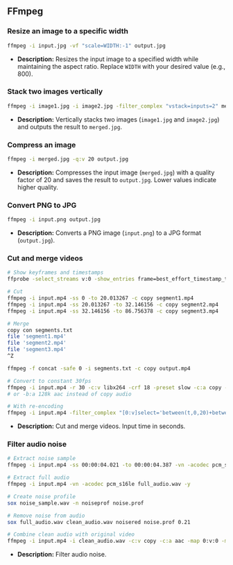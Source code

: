 ## FFmpeg

### Resize an image to a specific width

```bash
ffmpeg -i input.jpg -vf "scale=WIDTH:-1" output.jpg
```

- **Description:** Resizes the input image to a specified width while maintaining the aspect ratio. Replace `WIDTH` with your desired value (e.g., 800).

### Stack two images vertically

```bash
ffmpeg -i image1.jpg -i image2.jpg -filter_complex "vstack=inputs=2" merged.jpg
```

- **Description:** Vertically stacks two images (`image1.jpg` and `image2.jpg`) and outputs the result to `merged.jpg`.

### Compress an image

```bash
ffmpeg -i merged.jpg -q:v 20 output.jpg
```

- **Description:** Compresses the input image (`merged.jpg`) with a quality factor of 20 and saves the result to `output.jpg`. Lower values indicate higher quality.

### Convert PNG to JPG

```bash
ffmpeg -i input.png output.jpg
```

- **Description:** Converts a PNG image (`input.png`) to a JPG format (`output.jpg`).

### Cut and merge videos

```bash
# Show keyframes and timestamps
ffprobe -select_streams v:0 -show_entries frame=best_effort_timestamp_time -of csv=p=0 input.mp4 | awk '{print NR-1 "," $0}' > frame_timestamps.csv

# Cut
ffmpeg -i input.mp4 -ss 0 -to 20.013267 -c copy segment1.mp4
ffmpeg -i input.mp4 -ss 20.013267 -to 32.146156 -c copy segment2.mp4
ffmpeg -i input.mp4 -ss 32.146156 -to 86.756378 -c copy segment3.mp4

# Merge
copy con segments.txt
file 'segment1.mp4'
file 'segment2.mp4'
file 'segment3.mp4'
^Z

ffmpeg -f concat -safe 0 -i segments.txt -c copy output.mp4

# Convert to constant 30fps
ffmpeg -i input.mp4 -r 30 -c:v libx264 -crf 18 -preset slow -c:a copy -movflags +faststart out.mp4
# or -b:a 128k aac instead of copy audio

# With re-encoding
ffmpeg -i input.mp4 -filter_complex "[0:v]select='between(t,0,20)+between(t,20,30)+between(t,30,86)',setpts=N/FRAME_RATE/TB[v]; [0:a]aselect='between(t,0,20)+between(t,20,30)+between(t,30,86)',asetpts=N/SR/TB[a]" -map "[v]" -map "[a]" -c:v libx264 -crf 15 -preset slow -c:a aac -b:a 128k -movflags +faststart output.mp4
```

- **Description:** Cut and merge videos. Input time in seconds.

### Filter audio noise

```bash
# Extract noise sample
ffmpeg -i input.mp4 -ss 00:00:04.021 -to 00:00:04.387 -vn -acodec pcm_s16le noise_sample.wav -y

# Extract full audio
ffmpeg -i input.mp4 -vn -acodec pcm_s16le full_audio.wav -y

# Create noise profile
sox noise_sample.wav -n noiseprof noise.prof

# Remove noise from audio
sox full_audio.wav clean_audio.wav noisered noise.prof 0.21

# Combine clean audio with original video
ffmpeg -i input.mp4 -i clean_audio.wav -c:v copy -c:a aac -map 0:v:0 -map 1:a:0 output.mp4 -y
```

- **Description:** Filter audio noise.
